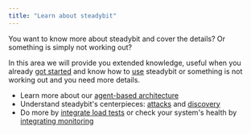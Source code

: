 ```yaml
---
title: "Learn about steadybit"
---
```

You want to know more about steadybit and cover the details? Or something is simply not working out?

In this area we will provide you extended knowledge, useful when you already [got started](getting-started) and know how to [use](use) steadybit or something is
not working out and you need more details.

- Learn more about our [agent-based architecture](learn/10-architecture)
- Understand steadybit's centerpieces: [attacks](learn/20-attacks) and [discovery](learn/30-discovery)
- Do more by [integrate load tests](integrate/20-loadtests) or check your system's health by [integrating monitoring](integrate/30-monitoring)
